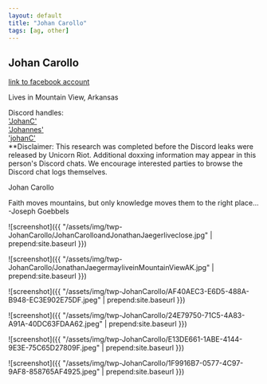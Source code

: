 ```yaml
---
layout: default
title: "Johan Carollo"
tags: [ag, other]
---
```



## Johan Carollo

[link to facebook account](https://www.facebook.com/100024379800157)

Lives in Mountain View, Arkansas

Discord handles:  
['JohanC'](https://discordleaks.unicornriot.ninja/discord/user/1969)  
['Johannes'](https://discordleaks.unicornriot.ninja/discord/user/2227)  
['johanC'](https://discordleaks.unicornriot.ninja/discord/user/2235)  
**Disclaimer: This research was completed before the Discord leaks were released by Unicorn Riot. Additional doxxing information may appear in this person's Discord chats. We encourage interested parties to browse the Discord chat logs themselves.



 Johan Carollo


 Faith moves mountains, but only knowledge moves them to the right place... -Joseph Goebbels





![screenshot]({{ "/assets/img/twp-JohanCarollo/JohanCarolloandJonathanJaegerliveclose.jpg" | prepend:site.baseurl }})


![screenshot]({{ "/assets/img/twp-JohanCarollo/JonathanJaegermayliveinMountainViewAK.jpg" | prepend:site.baseurl }})


![screenshot]({{ "/assets/img/twp-JohanCarollo/AF40AEC3-E6D5-488A-B948-EC3E902E75DF.jpeg" | prepend:site.baseurl }})


![screenshot]({{ "/assets/img/twp-JohanCarollo/24E79750-71C5-4A83-A91A-40DC63FDAA62.jpeg" | prepend:site.baseurl }})


![screenshot]({{ "/assets/img/twp-JohanCarollo/E13DE661-1ABE-4144-9E3E-75C65D27809F.jpeg" | prepend:site.baseurl }})


![screenshot]({{ "/assets/img/twp-JohanCarollo/1F9916B7-0577-4C97-9AF8-858765AF4925.jpeg" | prepend:site.baseurl }})
